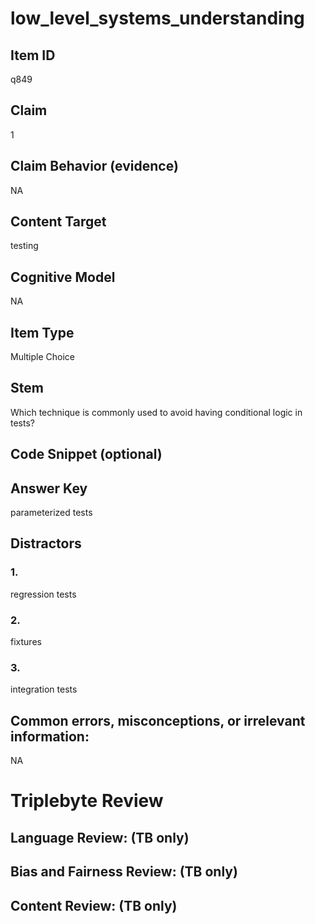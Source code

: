 # low_level_systems_understanding

## Item ID
q849

## Claim
1

## Claim Behavior (evidence)
NA

## Content Target
testing

## Cognitive Model
NA

## Item Type
Multiple Choice

## Stem
Which technique is commonly used to avoid having conditional logic in tests?

## Code Snippet (optional)


## Answer Key
parameterized tests

## Distractors

### 1.
regression tests

### 2.
fixtures

### 3.
integration tests

## Common errors, misconceptions, or irrelevant information:
NA

# Triplebyte Review


## Language Review: (TB only)


## Bias and Fairness Review: (TB only)


## Content Review: (TB only)

